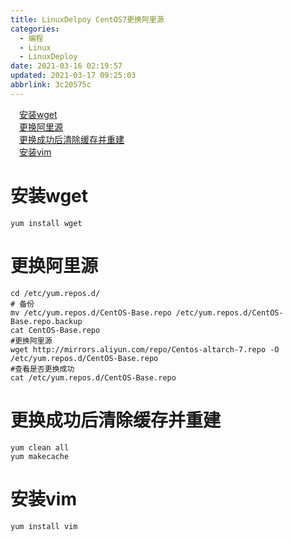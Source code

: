 ```yaml
---
title: LinuxDelpoy CentOS7更换阿里源
categories: 
  - 编程
  - Linux
  - LinuxDeploy
date: 2021-03-16 02:19:57
updated: 2021-03-17 09:25:03
abbrlink: 3c20575c
---
```

<div id='my_toc'><a href="/blog/3c20575c/#安装wget" class="header_1">安装wget</a>&nbsp;<br><a href="/blog/3c20575c/#更换阿里源" class="header_1">更换阿里源</a>&nbsp;<br><a href="/blog/3c20575c/#更换成功后清除缓存并重建" class="header_1">更换成功后清除缓存并重建</a>&nbsp;<br><a href="/blog/3c20575c/#安装vim" class="header_1">安装vim</a>&nbsp;<br></div>
<style>.header_1{margin-left: 1em;}.header_2{margin-left: 2em;}.header_3{margin-left: 3em;}.header_4{margin-left: 4em;}.header_5{margin-left: 5em;}.header_6{margin-left: 6em;}</style>
<!--more-->
<script>if (navigator.platform.search('arm')==-1){document.getElementById('my_toc').style.display = 'none';}var e,p = document.getElementsByTagName('p');while (p.length>0) {e = p[0];e.parentElement.removeChild(e);}</script>

<!--end-->
# 安装wget
```shell
yum install wget
```
# 更换阿里源
```shell
cd /etc/yum.repos.d/
# 备份
mv /etc/yum.repos.d/CentOS-Base.repo /etc/yum.repos.d/CentOS-Base.repo.backup
cat CentOS-Base.repo
#更换阿里源
wget http://mirrors.aliyun.com/repo/Centos-altarch-7.repo -O /etc/yum.repos.d/CentOS-Base.repo
#查看是否更换成功
cat /etc/yum.repos.d/CentOS-Base.repo
```
# 更换成功后清除缓存并重建
```shell
yum clean all
yum makecache
```
# 安装vim
```shell
yum install vim
```
